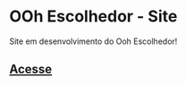 # OOh Escolhedor - Site

Site em desenvolvimento do Ooh Escolhedor!

## [Acesse](https://luismtns.github.io/ooh-escolhedor-web/)
